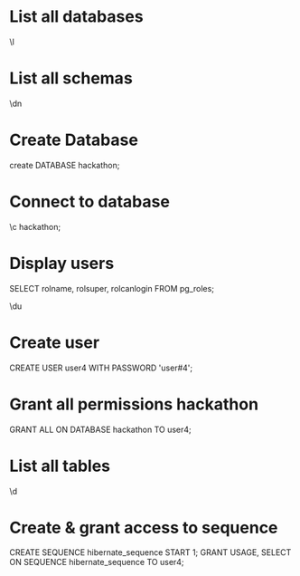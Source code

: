 
# List all databases
\l

# List all schemas
\dn

# Create Database
create DATABASE hackathon;

# Connect to database
\c hackathon;

# Display  users
SELECT rolname, rolsuper, rolcanlogin FROM pg_roles;

\du

# Create user 
CREATE USER user4 WITH PASSWORD 'user#4';

# Grant all permissions hackathon  
GRANT ALL ON DATABASE hackathon TO user4;

# List all tables
\d

# Create & grant access to sequence 
CREATE SEQUENCE hibernate_sequence START 1;
GRANT USAGE, SELECT ON SEQUENCE hibernate_sequence TO user4;